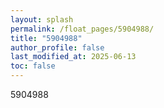 ```yaml
---
layout: splash
permalink: /float_pages/5904988/
title: "5904988"
author_profile: false
last_modified_at: 2025-06-13
toc: false
---
```

 
5904988
